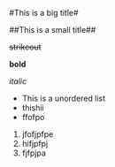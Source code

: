 #This is a big title#

##This is a small title##

~~strikeout~~

**bold**

*italic*

- This is a unordered list
- thishii
- ffofpo

1. jfofjpfpe
2. hifjpfpj
3. fjfpjpa
